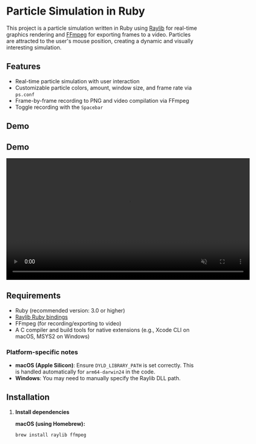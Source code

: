 # Particle Simulation in Ruby

This project is a particle simulation written in Ruby using [Raylib](https://www.raylib.com/) for real-time graphics rendering and [FFmpeg](https://ffmpeg.org/) for exporting frames to a video. Particles are attracted to the user's mouse position, creating a dynamic and visually interesting simulation.

## Features

- Real-time particle simulation with user interaction
- Customizable particle colors, amount, window size, and frame rate via `ps.conf`
- Frame-by-frame recording to PNG and video compilation via FFmpeg
- Toggle recording with the `Spacebar`

## Demo

## Demo

<video src="resources/output.mp4" width="640" controls loop autoplay muted>
  Your browser does not support the video tag.
</video>

## Requirements

- Ruby (recommended version: 3.0 or higher)
- [Raylib Ruby bindings](https://github.com/sol-vin/raylib-ruby)
- FFmpeg (for recording/exporting to video)
- A C compiler and build tools for native extensions (e.g., Xcode CLI on macOS, MSYS2 on Windows)

### Platform-specific notes

- **macOS (Apple Silicon)**: Ensure `DYLD_LIBRARY_PATH` is set correctly. This is handled automatically for `arm64-darwin24` in the code.
- **Windows**: You may need to manually specify the Raylib DLL path.

## Installation

1. **Install dependencies**

   **macOS (using Homebrew):**
   ```sh
   brew install raylib ffmpeg
